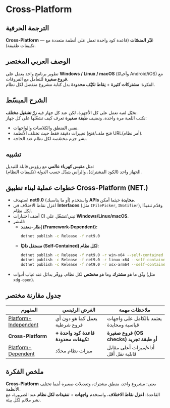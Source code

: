 # **Cross-Platform**

## الترجمة الحرفية  
**Cross-Platform** — **عَبْر المنصّات** (قاعدة كود واحدة تعمل على أنظمة متعددة مع تكييفات طفيفة).

## الوصف العربي المختصر  
تطوير برنامج واحد يعمل على **Windows / Linux / macOS** (وأحيانًا Android/iOS) مع **فروع صغيرة** للتعامل مع الفروقات.  
الفكرة: **مشتركات كثيرة** + **نِقاط تكيّف محدودة** بدل كتابة مشروع منفصل لكل نظام.

## الشرح المبسّط  
تخيّل لعبة تعمل على كل الأجهزة، لكن عند كل جهاز فيه **زرّ تشغيل مختلف**.  
نكتب اللعبة مرة واحدة، ونضيف **طبقة صغيرة** تعرف كيف تشغّلها على كل جهاز:
- نفس المنطق والكلاسات والواجهات.  
- تغييرات دقيقة فقط حيث تختلف الأنظمة (فتح ملف/فتح URL/أمر نظام).  
- نشر حِزم مخصّصة لكل نظام عند الحاجة.

## تشبيه  
مثل **مقبس كهرباء عالمي** مع رؤوس قابلة للتبديل:  
الجهاز واحد (الكود المشترك)، والرأس يتبدّل حسب الدولة (تكييفات النظام).


## خطوات عملية لبناء تطبيق Cross-Platform (NET.)
- استهدف **net9.0** (أو ما يناسبك) واستخدم **APIs محايدة** حيثما أمكن.  
- اعزل نقاط الاختلاف في **Interfaces** (مثل `IFilePicker`, `INotifier`), وقدّم تنفيذًا لكل نظام.  
- أضف اختبارات CI تبني/تشغّل على **Windows/Linux/macOS**.  
- للنشر:
  - **إطار-معتمد (Framework-Dependent):**
    ```bash
    dotnet publish -c Release -f net9.0
    ```
  - **مستقل ذاتيًا (Self-Contained) لكل نظام:**
    ```bash
    dotnet publish -c Release -f net9.0 -r win-x64 --self-contained true
    dotnet publish -c Release -f net9.0 -r linux-x64 --self-contained true
    dotnet publish -c Release -f net9.0 -r osx-arm64 --self-contained true
    ```
- وثّق ما هو **مشترك** وما هو **مخصّص** لكل نظام، ووفّر بدائل عند غياب أدوات (مثل `xdg-open`).

## جدول مقارنة مختصر

| المفهوم | الغرض الرئيسي | ملاحظات مهمة |
|---|---|---|
| [Platform-Independent](platform-independent.md) | يعمل كما هو دون أي فروع شرطية | يعتمد بالكامل على واجهات قياسية ومحايدة |
| **Cross-Platform** | **قاعدة كود واحدة + تكييفات محدودة** | **فروع صغيرة (OS checks) أو طبقة تجريد**|
| [Platform-Dependent](platform-dependent.md) | ميزات نظام محدّد | أداء/ميزات أعلى مقابل قابلية نقل أقل |

## ملخص الفكرة  
**Cross-Platform** يعني: مشروع واحد، منطق مشترك، وتعديلات صغيرة أينما تختلف الأنظمة.  
القاعدة: **اعزل نقاط الاختلاف**، واستخدم **واجهات** + **تنفيذات لكل نظام** عند الضرورة، مع نشر ملائم لكل بيئة.
